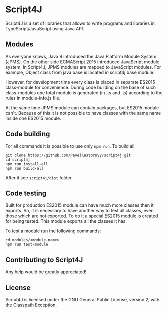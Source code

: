 # Script4J
Script4J is a set of libraries that allows to write programs and libraries in TypeScript/JavaScript using Java API.

## Modules
As everyone knows, Java 9 introduced the Java Platform Module System (JPMS). On the other side ECMAScript 2015 introduced
JavaScript module system. In Script4J, JPMS modules are mapped to JavaScript modules. For example, Object class from
java.base is located in script4j.base module.

However, for development time every class is placed in separate ES2015 class-module for convenience. During code
building on the base of such class-modules one total module is generated (in .ts and .js) according to the rules in
module-info.js file.

At the same time JPMS module can contain packages, but ES2015 module can't. Because of this it is not possible to have
classes with the same name inside one ES2015 module.

## Code building
For all commands it is possible to use only `npm run`. To build all:
```
git clone https://github.com/PavelKastornyy/script4j.git
cd script4j
npm run install-all
npm run build-all
```
After it see `script4j/dist` folder.

## Code testing
Built for production ES2015 module can have much more classes then it exports. So, it is necessary to have another way
to test all classes, even those which are not exported. To do it a special ES2015 module is created for being tested.
This module exports all the classes it has.

To test a module run the following commands:
```
cd modules/<module-name>
npm run test-module
```

## Contributing to Script4J
Any help would be greatly appreciated!

## License

Script4J is licensed under the GNU General Public License, version 2, with the Classpath Exception.

